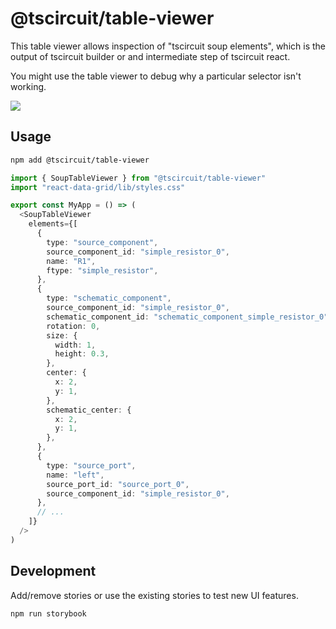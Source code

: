# @tscircuit/table-viewer

This table viewer allows inspection of "tscircuit soup elements", which is the
output of tscircuit builder or and intermediate step of tscircuit react.

You might use the table viewer to debug why a particular selector isn't working.

![](https://user-images.githubusercontent.com/1910070/266788681-1c2c3ea5-fdc6-4c93-a92b-22a88849f2bf.png)

## Usage

```bash
npm add @tscircuit/table-viewer
```

```ts
import { SoupTableViewer } from "@tscircuit/table-viewer"
import "react-data-grid/lib/styles.css"

export const MyApp = () => (
  <SoupTableViewer
    elements={[
      {
        type: "source_component",
        source_component_id: "simple_resistor_0",
        name: "R1",
        ftype: "simple_resistor",
      },
      {
        type: "schematic_component",
        source_component_id: "simple_resistor_0",
        schematic_component_id: "schematic_component_simple_resistor_0",
        rotation: 0,
        size: {
          width: 1,
          height: 0.3,
        },
        center: {
          x: 2,
          y: 1,
        },
        schematic_center: {
          x: 2,
          y: 1,
        },
      },
      {
        type: "source_port",
        name: "left",
        source_port_id: "source_port_0",
        source_component_id: "simple_resistor_0",
      },
      // ...
    ]}
  />
)
```

## Development

Add/remove stories or use the existing stories to test new UI features.

```bash
npm run storybook
```
